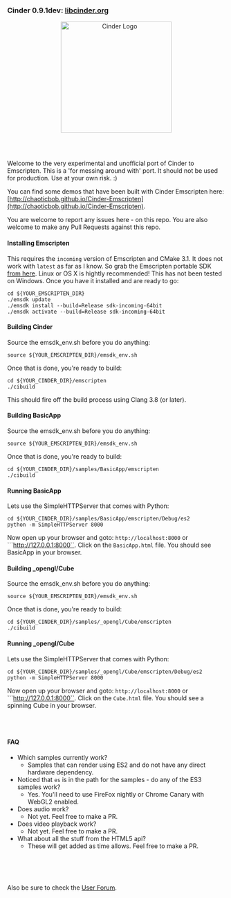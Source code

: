 ### Cinder 0.9.1dev: [libcinder.org](http://libcinder.org)

<p align="center">
  <img src="https://libcinder.org/docs/_assets/images/cinder_logo.svg" alt="Cinder Logo" width="256" height="auto"/>
</p>

<br/>
<br/>

Welcome to the very experimental and unofficial port of Cinder to Emscripten. This is a 'for messing around with' port. It should not be used for production. Use at your own risk. :) 

You can find some demos that have been built with Cinder Emscripten here: [http://chaoticbob.github.io/Cinder-Emscripten](http://chaoticbob.github.io/Cinder-Emscripten).

You are welcome to report any issues here - on this repo. You are also welcome to make any Pull Requests against this repo. 
#### Installing Emscripten
This requires the ``incoming`` version of Emscripten and CMake 3.1. It does not work with ``latest`` as far as I know. So grab the Emscripten portable SDK [from here](https://kripken.github.io/emscripten-site/docs/getting_started/downloads.html). Linux or OS X is hightly recommended! This has not been tested on Windows. Once you have it installed and are ready to go:
```
cd ${YOUR_EMSCRIPTEN_DIR}
./emsdk update
./emsdk install --build=Release sdk-incoming-64bit
./emsdk activate --build=Release sdk-incoming-64bit
```

#### Building Cinder
Source the emsdk_env.sh before you do anything:
```
source ${YOUR_EMSCRIPTEN_DIR}/emsdk_env.sh
```
Once that is done, you're ready to build:
```
cd ${YOUR_CINDER_DIR}/emscripten
./cibuild
```
This should fire off the build process using Clang 3.8 (or later).

#### Building BasicApp
Source the emsdk_env.sh before you do anything:
```
source ${YOUR_EMSCRIPTEN_DIR}/emsdk_env.sh
```
Once that is done, you're ready to build:
```
cd ${YOUR_CINDER_DIR}/samples/BasicApp/emscripten
./cibuild
```

#### Running BasicApp
Lets use the SimpleHTTPServer that comes with Python:
```
cd ${YOUR_CINDER_DIR}/samples/BasicApp/emscripten/Debug/es2
python -m SimpleHTTPServer 8000
```
Now open up your browser and goto: ```http://localhost:8000``` or ```http://127.0.0.1:8000``. Click on the ``BasicApp.html`` file. You should see BasicApp in your browser.

#### Building _opengl/Cube
Source the emsdk_env.sh before you do anything:
```
source ${YOUR_EMSCRIPTEN_DIR}/emsdk_env.sh
```
Once that is done, you're ready to build:
```
cd ${YOUR_CINDER_DIR}/samples/_opengl/Cube/emscripten
./cibuild
```

#### Running _opengl/Cube
Lets use the SimpleHTTPServer that comes with Python:
```
cd ${YOUR_CINDER_DIR}/samples/_opengl/Cube/emscripten/Debug/es2
python -m SimpleHTTPServer 8000
```
Now open up your browser and goto: ```http://localhost:8000``` or ```http://127.0.0.1:8000``. Click on the ``Cube.html`` file. You should see a spinning Cube in your browser.

<br/>
<br/>

#### FAQ
* Which samples currently work?
  *  Samples that can render using ES2 and do not have any direct hardware dependency.
* Noticed that ``es`` is in the path for the samples - do any of the ES3 samples work?
  *  Yes. You'll need to use FireFox nightly or Chrome Canary with WebGL2 enabled. 
* Does audio work?
  *  Not yet. Feel free to make a PR.
* Does video playback work?
  *  Not yet. Feel free to make a PR.
* What about all the stuff from the HTML5 api?
  *  These will get added as time allows. Feel free to make a PR.
  
<br/>
<br/>
<br/>

Also be sure to check the [User Forum](http://discourse.libcinder.org).
